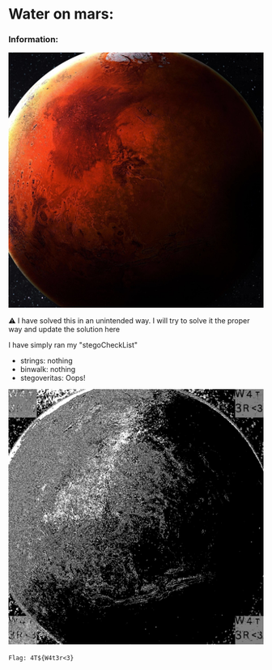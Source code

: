 # Water on mars:

### Information:
![](img/mars.jpg)

⚠️ I have solved this in an unintended way. I will try to solve it the proper way and update the solution here

I have simply ran my "stegoCheckList"

- strings: nothing
- binwalk: nothing
- stegoveritas: Oops!

![](img/blue3.png)

`Flag: 4T${W4t3r<3}`
